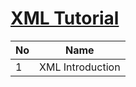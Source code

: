 # [XML Tutorial](http://www.w3school.com.cn/xml/)


| No  | Name  | 
| --- | --- | 
| 1   |  XML Introduction |  
